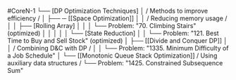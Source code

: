 #CoreN-1
└── [DP Optimization Techniques]
    │   / Methods to improve efficiency /
    │
    ├── ─ [[Space Optimization]]
    │   │   / Reducing memory usage /
    │   │   ├── [Rolling Array]
    │   │   │   └── Problem: "70. Climbing Stairs" (optimized)
    │   │   │
    │   │   └── [State Reduction]
    │   │       └── Problem: "121. Best Time to Buy and Sell Stock" (optimized)
    │
    ├── [[Divide and Conquer DP]]
    │   │   / Combining D&C with DP /
    │   │   └── Problem: "1335. Minimum Difficulty of a Job Schedule"
    │
    └── [[Monotonic Queue Stack Optimization]]
        / Using auxiliary data structures /
        └── Problem: "1425. Constrained Subsequence Sum"